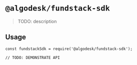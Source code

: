 # `@algodesk/fundstack-sdk`

> TODO: description

## Usage

```
const fundstackSdk = require('@algodesk/fundstack-sdk');

// TODO: DEMONSTRATE API
```
